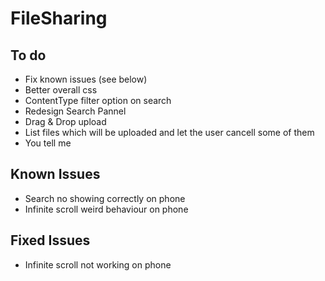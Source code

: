 # FileSharing

## To do

* Fix known issues (see below)
* Better overall css
* ContentType filter option on search
* Redesign Search Pannel
* Drag & Drop upload
* List files which will be uploaded and let the user cancell some of them
* You tell me

## Known Issues

* Search no showing correctly on phone
* Infinite scroll weird behaviour on phone

## Fixed Issues

* Infinite scroll not working on phone
